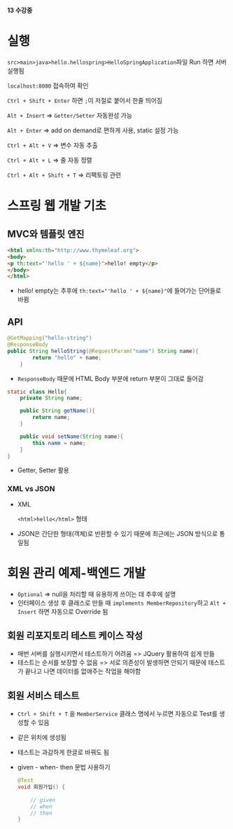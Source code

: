 **13 수강중**

# 실행

`src>main>java>hello.hellospring>HelloSpringApplication`파일 Run 하면 서버 실행됨

`localhost:8080` 접속하여 확인

`Ctrl + Shift + Enter` 하면 `;`이 저절로 붙어서 한줄 띄어짐

`Alt + Insert` => `Getter/Setter` 자동완성 가능

`Alt + Enter` => add on demand로 편하게 사용, static 설정 가능

`Ctrl + Alt + V` => 변수 자동 추출

`Ctrl + Alt + L` => 줄 자동 정렬

`Ctrl + Alt + Shift + T` => 리팩토링 관련



# 스프링 웹 개발 기초

## MVC와 템플릿 엔진

```html
<html xmlns:th="http://www.thymeleaf.org">
<body>
<p th:text="'hello ' + ${name}">hello! empty</p>
</body>
</html>
```

* hello! empty는 추후에 `th:text="'hello ' + ${name}"`에 들어가는 단어들로 바뀜



## API

```java
@GetMapping("hello-string")
@ResponseBody
public String helloString(@RequestParam("name") String name){
        return "hello" + name;
    }
```

* `ResponseBody` 때문에 HTML Body 부분에 return 부분이 그대로 들어감



```java
static class Hello{
    private String name;

    public String getName(){
        return name;
    }

    public void setName(String name){
        this.name = name;
    }
}
```

* Getter, Setter 활용



### XML vs JSON

* XML

  ```<html>hello</html>``` 형태

* JSON은 간단한 형태(객체)로 반환할 수 있기 때문에 최근에는 JSON 방식으로 통일됨



# 회원 관리 예제-백엔드 개발

* `Optional` => null을 처리할 때 유용하게 쓰이는 데 추후에 설명
* 인터페이스 생성 후 클래스로 만들 때 `implements MemberRepository`하고 `Alt + Insert` 하면 자동으로 Override 됨



## 회원 리포지토리 테스트 케이스 작성

* 매번 서버를 실행시키면서 테스트하기 어려움 => JQuery 활용하여 쉽게 만듦
* 테스트는 순서를 보장할 수 없음 => 서로 의존성이 발생하면 안되기 때문에 테스트가 끝나고 나면 데이터를 없애주는 작업을 해야함

## 회원 서비스 테스트

* `Ctrl + Shift + T` 을 `MemberService` 클래스 명에서 누르면 자동으로 Test를 생성할 수 있음

* 같은 위치에 생성됨

* 테스트는 과감하게 한글로 바꿔도 됨

* given - when- then 문법 사용하기

  ```java
  @Test
  void 회원가입() {
      
      // given
      // when
      // then
  }
  ```

  